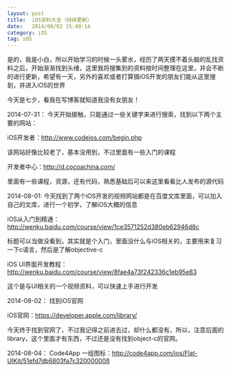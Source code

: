 ```yaml
---
layout: post
title:  iOS资料大全（持续更新）
date:   2014/08/02 15:40:14 
category: iOS
tag: iOS
---
```


是的，我是小白，所以开始学习的时候一头雾水，经历了两天摸不着头脑的乱找资料之后，开始渐渐找到头绪，这里我将搜集到的资料按时间整理在这里，并会不断的进行更新，希望有一天，另外的喜欢或者打算搞iOS开发的朋友们能从这里搜到，并进入iOS的世界

今天是七夕，看我在写博客就知道我没有女朋友！


2014-07-31：
今天开始接触，只能通过一些关键字来进行搜索，找到以下两个主要的网站：

iOS开发者：http://www.codeios.com/begin.php  

该网站好像比较老了，基本没用到，不过里面有一些入门的课程

开发者中心：http://d.cocoachina.com/  

里面有一些课程，资源，还有代码，熟悉基础后可以来这里看看比人发布的源代码

2014-08-01:
今天找到了两个iOS开发的视频网站都是在百度文库里面，可以加入自己的文库，进行一个初学，了解iOS大概的信息

iOS从入门到精通：http://wenku.baidu.com/course/view/1ce3571252d380eb62946d8c 

标题可以当做没看到，其实就是个入门，里面没什么与iOS相关的，主要用来复习一下c语言，然后是了解objective-c

iOS UI界面开发教程：http://wenku.baidu.com/course/view/8fae4a73f242336c1eb95e83

这个是与UI相关的一个视频资料，可以快速上手进行开发

2014-08-02：
找到iOS官网

iOS官网：https://developer.apple.com/library/

今天终于找到官网了，不过我记得之前进去过，却什么都没有，所以，注意后面的library，这个里面才有东西，不过还是没有找到object-c的官网。


2014-08-04：
Code4App 一组图标：http://code4app.com/ios/Flat-UIKit/51efd7db6803fa7c32000000ß
